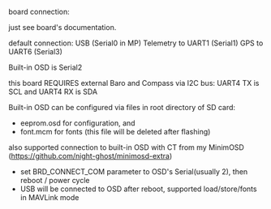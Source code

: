 board connection:

just see board's documentation.

default connection:
USB                (Serial0 in MP)
Telemetry to UART1 (Serial1) 
GPS  to      UART6 (Serial3) 

Built-in OSD is     Serial2

this board REQUIRES external Baro and Compass via I2C bus: UART4 TX is SCL and UART4 RX is SDA

Built-in OSD can be configured via files in root directory of SD card:

* eeprom.osd for configuration,  and
* font.mcm for fonts (this file will be deleted after flashing)

also supported connection to built-in OSD with CT from my MinimOSD (https://github.com/night-ghost/minimosd-extra)
* set BRD_CONNECT_COM parameter to OSD's Serial(usually 2), then reboot / power cycle
* USB will be connected to OSD after reboot, supported load/store/fonts in MAVLink mode

